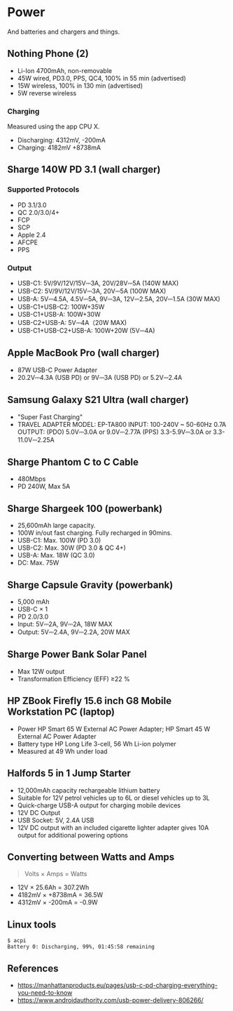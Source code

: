 # Power

And batteries and chargers and things.

## Nothing Phone (2)

- Li-Ion 4700mAh, non-removable
- 45W wired, PD3.0, PPS, QC4, 100% in 55 min (advertised)
- 15W wireless, 100% in 130 min (advertised)
- 5W reverse wireless

### Charging

Measured using the app CPU X.

- Discharging: 4312mV, -200mA
- Charging: 4182mV +8738mA

## Sharge 140W PD 3.1 (wall charger)

### Supported Protocols

- PD 3.1/3.0
- QC 2.0/3.0/4+
- FCP
- SCP
- Apple 2.4
- AFCPE
- PPS

### Output

- USB-C1: 5V/9V/12V/15V⎓3A, 20V/28V⎓5A (140W MAX)
- USB-C2: 5V/9V/12V/15V⎓3A, 20V⎓5A (100W MAX)
- USB-A: 5V⎓4.5A, 4.5V⎓5A, 9V⎓3A, 12V⎓2.5A, 20V⎓1.5A (30W MAX)
- USB-C1+USB-C2: 100W+35W
- USB-C1+USB-A: 100W+30W
- USB-C2+USB-A: 5V⎓4A（20W MAX)
- USB-C1+USB-C2+USB-A: 100W+20W (5V⎓4A)

## Apple MacBook Pro (wall charger)

- 87W USB-C Power Adapter
- 20.2V⎓4.3A (USB PD) or 9V⎓3A (USB PD) or 5.2V⎓2.4A

## Samsung Galaxy S21 Ultra (wall charger)

- "Super Fast Charging"
- TRAVEL ADAPTER MODEL: EP-TA800 INPUT: 100-240V ~ 50-60Hz 0.7A OUTPUT: (PDO) 5.0V⎓3.0A or 9.0V⎓2.77A (PPS) 3.3-5.9V⎓3.0A or 3.3-11.0V⎓2.25A

## Sharge Phantom C to C Cable

- 480Mbps
- PD 240W, Max 5A

## Sharge Shargeek 100 (powerbank)

- 25,600mAh large capacity.
- 100W in/out fast charging. Fully recharged in 90mins.
- USB-C1: Max. 100W (PD 3.0)
- USB-C2: Max. 30W (PD 3.0 & QC 4+)
- USB-A: Max. 18W (QC 3.0)
- DC: Max. 75W

## Sharge Capsule Gravity (powerbank)

- 5,000 mAh
- USB-C × 1
- PD 2.0/3.0
- Input: 5V⎓2A, 9V⎓2A, 18W MAX
- Output: 5V⎓2.4A, 9V⎓2.2A, 20W MAX

## Sharge Power Bank Solar Panel

- Max 12W output
- Transformation Efficiency (EFF) ≥22 %

## HP ZBook Firefly 15.6 inch G8 Mobile Workstation PC (laptop)

- Power HP Smart 65 W External AC Power Adapter; HP Smart 45 W External AC Power Adapter
- Battery type HP Long Life 3-cell, 56 Wh Li-ion polymer
- Measured at 49 Wh under load

## Halfords 5 in 1 Jump Starter

- 12,000mAh capacity rechargeable lithium battery
- Suitable for 12V petrol vehicles up to 6L or diesel vehicles up to 3L
- Quick-charge USB-A output for charging mobile devices
- 12V DC Output
- USB Socket: 5V, 2.4A USB
- 12V DC output with an included cigarette lighter adapter gives 10A output for additional powering options

## Converting between Watts and Amps

> Volts × Amps = Watts

- 12V × 25.6Ah = 307.2Wh
- 4182mV × +8738mA = 36.5W
- 4312mV × -200mA = -0.9W

## Linux tools

```text
$ acpi
Battery 0: Discharging, 99%, 01:45:58 remaining
```

## References

- https://manhattanproducts.eu/pages/usb-c-pd-charging-everything-you-need-to-know
- https://www.androidauthority.com/usb-power-delivery-806266/


